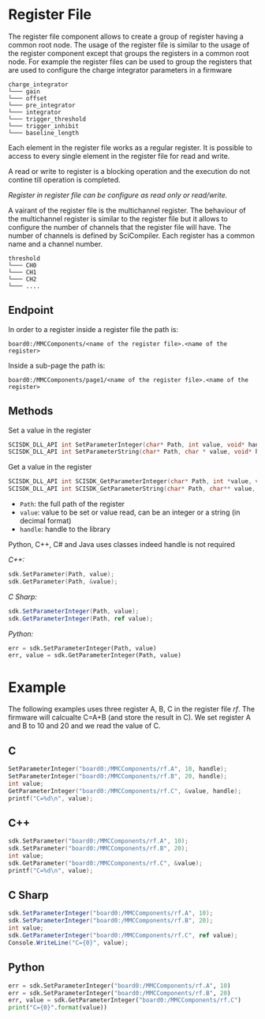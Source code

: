 # Register File

The register file component allows to create a group of register having a common root node.
The usage of the register file is similar to the usage of the register component except that groups the registers in a common root node.
For example the register files can be used to group the registers that are used to configure the charge integrator parameters in a firmware


```
charge_integrator
└─── gain
└─── offset  
└─── pre_integrator
└─── integrator
└─── trigger_threshold
└─── trigger_inhibit  
└─── baseline_length    
```

Each element in the register file works as a regular register. It is possible to access to every single element in the register file for read and write.

A read or write to register is a blocking operation and the execution do not contine till operation is completed.

*Register in register file can be configure as read only or read/write.*

A vairant of the register file is the multichannel register. The behaviour of the multichannel register is similar to the register file but it allows to configure the number of channels that the register file will have. The number of channels is defined by SciCompiler.
Each register has a common name and a channel number.

```
threshold
└─── CH0
└─── CH1  
└─── CH2
└─── ....
```

## Endpoint
In order to a register inside a register file the path is: 

```
board0:/MMCComponents/<name of the register file>.<name of the register>
```

Inside a sub-page the path is:

```
board0:/MMCComponents/page1/<name of the register file>.<name of the register>
```

## Methods

Set a value in the register

```c
SCISDK_DLL_API int SetParameterInteger(char* Path, int value, void* handle);
SCISDK_DLL_API int SetParameterString(char* Path, char * value, void* handle);
```

Get a value in the register
```c
SCISDK_DLL_API int SCISDK_GetParameterInteger(char* Path, int *value, void*handle);
SCISDK_DLL_API int SCISDK_GetParameterString(char* Path, char** value, void* handle);

```

 - `Path`: the full path of the register
 - `value`: value to be set or value read, can be an integer or a string (in decimal format)
 - `handle`: handle to the library

Python, C++, C# and Java uses classes indeed handle is not required

*C++:*
```c++
sdk.SetParameter(Path, value);
sdk.GetParameter(Path, &value);
```

*C Sharp:*
```csharp
sdk.SetParameterInteger(Path, value);
sdk.GetParameterInteger(Path, ref value);
```

*Python:*
```python
err = sdk.SetParameterInteger(Path, value)
err, value = sdk.GetParameterInteger(Path, value)
```

# Example
The following examples uses three register A, B, C in the register file *rf*. The firmware will calcualte C=A+B (and store the result in C). We set register A and B to 10 and 20 and we read the value of C.

## C
```c
SetParameterInteger("board0:/MMCComponents/rf.A", 10, handle);
SetParameterInteger("board0:/MMCComponents/rf.B", 20, handle);
int value;
GetParameterInteger("board0:/MMCComponents/rf.C", &value, handle);
printf("C=%d\n", value);
```

## C++
```c++
sdk.SetParameter("board0:/MMCComponents/rf.A", 10);
sdk.SetParameter("board0:/MMCComponents/rf.B", 20);
int value;
sdk.GetParameter("board0:/MMCComponents/rf.C", &value);
printf("C=%d\n", value);
```


## C Sharp
```csharp
sdk.SetParameterInteger("board0:/MMCComponents/rf.A", 10);
sdk.SetParameterInteger("board0:/MMCComponents/rf.B", 20);
int value;
sdk.GetParameterInteger("board0:/MMCComponents/rf.C", ref value);
Console.WriteLine("C={0}", value);
```

## Python
```python
err = sdk.SetParameterInteger("board0:/MMCComponents/rf.A", 10)
err = sdk.SetParameterInteger("board0:/MMCComponents/rf.B", 20)
err, value = sdk.GetParameterInteger("board0:/MMCComponents/rf.C")
print("C={0}".format(value))
```


